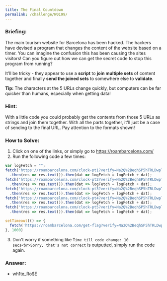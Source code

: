 ```yaml
---
title: The Final Countdown
permalink: /challenge/W0199/
---
```


### Briefing: 
The main tourism website for Barcelona has been hacked. The hackers have devised a program that changes the content of the website based on a timer. You can imagine the confusion this has been causing the sites visitors! Can you figure out how we can get the secret code to stop this program from running?

It'll be tricky - they appear to use a **script** to **join multiple sets** of content together and finally **send the joined sets** to somewhere else to **validate**.

**Tip:** The characters at the 5 URLs change quickly, but computers can be far quicker than humans, especially when getting data!

### Hint: 
With a little code you could probably get the contents from those 5 URLs as strings and join them together. With all the parts together, it'll just be a case of sending to the final URL. Pay attention to the formats shown!



### How to Solve: 
1. Click on one of the links, or simply go to https://roambarcelona.com/
2. Run the following code a few times:
```js
var logFetch = "";
fetch('https://roambarcelona.com/clock-pt1?verify=Na2Q%2BeqhSP5hTRLDwpTNoA%3D%3D')
  .then(res => res.text()).then(dat => logFetch = logFetch + dat);
fetch('https://roambarcelona.com/clock-pt2?verify=Na2Q%2BeqhSP5hTRLDwpTNoA%3D%3D')
  .then(res => res.text()).then(dat => logFetch = logFetch + dat);
fetch('https://roambarcelona.com/clock-pt3?verify=Na2Q%2BeqhSP5hTRLDwpTNoA%3D%3D')
  .then(res => res.text()).then(dat => logFetch = logFetch + dat);
fetch('https://roambarcelona.com/clock-pt4?verify=Na2Q%2BeqhSP5hTRLDwpTNoA%3D%3D')
  .then(res => res.text()).then(dat => logFetch = logFetch + dat);
fetch('https://roambarcelona.com/clock-pt5?verify=Na2Q%2BeqhSP5hTRLDwpTNoA%3D%3D')
  .then(res => res.text()).then(dat => logFetch = logFetch + dat);

setTimeout(() => {
  fetch('https://roambarcelona.com/get-flag?verify=Na2Q%2BeqhSP5hTRLDwpTNoA%3D%3D&string=' + logFetch).then(res => res.text()).then(dat => console.log(dat))
}, 1000)
```
3. Don't worry if something like `Time till code change: 10 secs<br>Sorry, that's not correct` is outputted, simply run the code again.

### Answer:
- wh1te_Ro$E